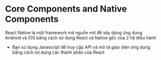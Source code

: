 # Core Components and Native Components

React Native là một framework mã nguồn mở để xây dựng ứng dụng Android và IOS bằng cách sử dụng React và Native gốc của 2 hệ điều hành

- Bạn sử dụng Javascript để truy cập API và mô tả giao diện ứng dụng bằng cách sử dụng các thành phần của React

